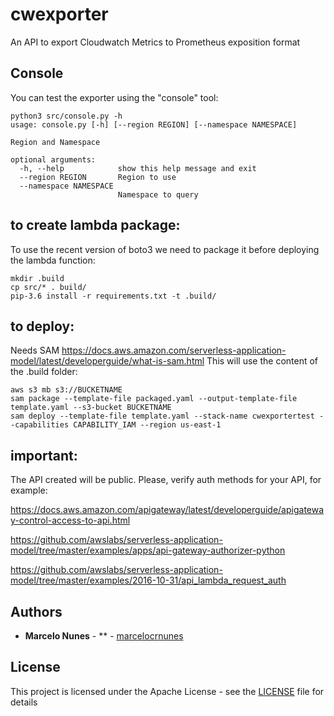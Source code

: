 # cwexporter
An API to export Cloudwatch Metrics to Prometheus exposition format

## Console

You can test the exporter using the "console" tool:

```
python3 src/console.py -h
usage: console.py [-h] [--region REGION] [--namespace NAMESPACE]

Region and Namespace

optional arguments:
  -h, --help            show this help message and exit
  --region REGION       Region to use
  --namespace NAMESPACE
                        Namespace to query
```


## to create lambda package: 
To use the recent version of boto3 we need to package it before deploying the lambda function:

```
mkdir .build
cp src/* . build/
pip-3.6 install -r requirements.txt -t .build/
```

## to deploy: 

Needs SAM https://docs.aws.amazon.com/serverless-application-model/latest/developerguide/what-is-sam.html
This will use the content of the .build folder: 

```
aws s3 mb s3://BUCKETNAME
sam package --template-file packaged.yaml --output-template-file template.yaml --s3-bucket BUCKETNAME
sam deploy --template-file template.yaml --stack-name cwexportertest --capabilities CAPABILITY_IAM --region us-east-1
```


## important: 

The API created will be public. Please, verify auth methods for your API, for example: 

https://docs.aws.amazon.com/apigateway/latest/developerguide/apigateway-control-access-to-api.html

https://github.com/awslabs/serverless-application-model/tree/master/examples/apps/api-gateway-authorizer-python

https://github.com/awslabs/serverless-application-model/tree/master/examples/2016-10-31/api_lambda_request_auth


## Authors

* **Marcelo Nunes** - ** - [marcelocrnunes](https://github.com/marcelocrnunes)

## License

This project is licensed under the Apache License - see the [LICENSE](LICENSE) file for details


